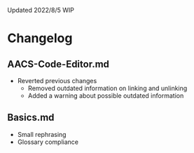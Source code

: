 Updated 2022/8/5 WIP

# Changelog

## AACS-Code-Editor.md

- Reverted previous changes  
  - Removed outdated information on linking and unlinking  
  - Added a warning about possible outdated information 

## Basics.md
- Small rephrasing
- Glossary compliance


